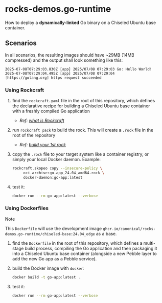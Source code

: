 # rocks-demos.go-runtime

How to deploy a **dynamically-linked** Go binary on a Chiseled Ubuntu base
container.

## Scenarios

In all scenarios, the resulting images should have ~29MB (14MB compressed) and
the output shall look something like this:

```
2025-07-08T07:29:03.830Z [app] 2025/07/08 07:29:03 Go: Hello World!
2025-07-08T07:29:04.495Z [app] 2025/07/08 07:29:04 [https://golang.org] https request succeeded
```

### Using Rockcraft

1. find the `rockcraft.yaml` file in the root of this repository, which defines
the declarative recipe for building a Chiseled Ubuntu base container with a freshly compiled Go application
    - *Ref: [what is Rockcraft](https://documentation.ubuntu.com/rockcraft/en/stable/)*
2. run `rockcraft pack` to build the rock. This will create a `.rock` file in the root of the repository
    - *Ref: [build your 1st rock](https://documentation.ubuntu.com/rockcraft/en/stable/tutorial/hello-world/)*
3. copy the `.rock` file to your target system like a container registry, or
simply your local Docker daemon. Example:

   ```bash
   rockcraft.skopeo copy --insecure-policy \
        oci-archive:go-app_24.04_amd64.rock \
        docker-daemon:go-app:latest
   ```

4. test it:

   ```bash
   docker run --rm go-app:latest --verbose
   ```

### Using Dockerfiles

> [!NOTE]
> This `Dockerfile` will use the development image
`ghcr.io/canonical/rocks-demos.go-runtime/chiseled-base:24.04_edge` as a base.

1. find the `Dockerfile` in the root of this repository, which defines a
multi-stage build process, compiling the Go application and then packaging
it into a Chiseled Ubuntu base container (alongside a new Pebble layer to
add the new Go app as a Pebble service).

1. build the Docker image with `docker`:

   ```bash
   docker build -t go-app:latest .
   ```

2. test it:

   ```bash
   docker run --rm go-app:latest --verbose
   ```
